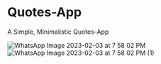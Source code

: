 # Quotes-App
A  Simple, Minimalistic Quotes-App 


![WhatsApp Image 2023-02-03 at 7 58 02 PM](https://user-images.githubusercontent.com/92945755/216628435-1f8b3dd5-c9f9-42ad-a08a-cf699efd838d.jpeg)
![WhatsApp Image 2023-02-03 at 7 58 02 PM (1)](https://user-images.githubusercontent.com/92945755/216628441-321ea46e-66d8-48e6-9a40-28402b05dbab.jpeg)

